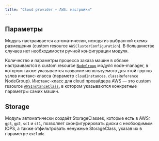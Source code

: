 ```yaml
---
title: "Сloud provider — AWS: настройки"
---
```


## Параметры

Модуль настраивается автоматически, исходя из выбранной схемы размещения (custom resource `AWSClusterConfiguration`). В большинстве случаев нет необходимости ручной конфигурации модуля.

Количество и параметры процесса заказа машин в облаке настраиваются в custom resource [`NodeGroup`](../../modules/040-node-manager/cr.html#nodegroup) модуля node-manager, в котором также указывается название используемого для этой группы узлов инстанс-класса (параметр `cloudInstances.classReference` NodeGroup).  Инстанс-класс для cloud провайдера AWS — это custom resource [`AWSInstanceClass`](cr.html#awsinstanceclass), в котором указываются конкретные параметры самих машин.


## Storage

Модуль автоматически создаёт StorageClasses, которые есть в AWS: `gp3`, `gp2`, `sc1` и `st1`, позволяет сконфигурировать диски с необходимым IOPS, а также отфильтровать ненужные StorageClass, указав их в параметре `exclude`.

<!-- SCHEMA -->
